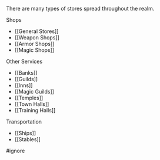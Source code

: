 There are many types of stores spread throughout the realm.

Shops
* [[General Stores]]
* [[Weapon Shops]]
* [[Armor Shops]]
* [[Magic Shops]]

Other Services
* [[Banks]]
* [[Guilds]]
* [[Inns]]
* [[Magic Guilds]]
* [[Temples]]
* [[Town Halls]]
* [[Training Halls]]

Transportation
* [[Ships]]
* [[Stables]]

#ignore